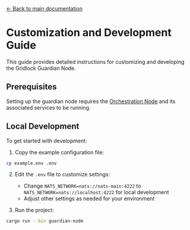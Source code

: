 [← Back to main documentation](README.md)

# Customization and Development Guide

This guide provides detailed instructions for customizing and developing the Gridlock Guardian Node.

## Prerequisites

Setting up the guardian node requires the [Orchestration Node](https://github.com/GridlockNetwork/orch-node) and its associated services to be running.

## Local Development

To get started with development:

1. Copy the example configuration file:

```sh
cp example.env .env
```

2. Edit the `.env` file to customize settings:

   - Change `NATS_NETWORK=nats://nats-main:4222` to `NATS_NETWORK=nats://localhost:4222` for local development
   - Adjust other settings as needed for your environment

3. Run the project:

```sh
cargo run --bin guardian-node
```
